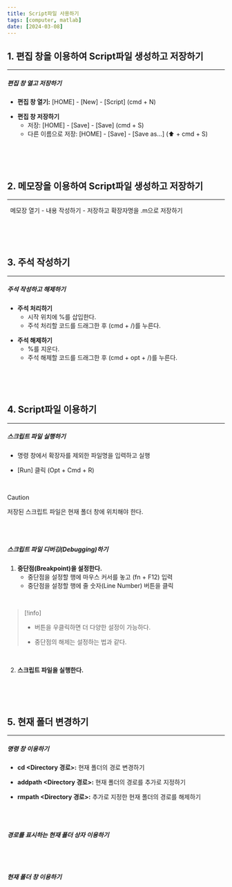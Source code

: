 ```yaml
---
title: Script파일 사용하기
tags: [computer, matlab]
date: [2024-03-08]
---
```

## 1.  편집 창을 이용하여 Script파일 생성하고 저장하기
<hr>

##### 편집 창 열고 저장하기

- **편집 창 열기:** [HOME] - [New] - [Script] (cmd + N)
+ **편집 창 저장하기**
	+ 저장: [HOME] - [Save] - [Save] (cmd + S)
	+ 다른 이름으로 저장: [HOME] - [Save] - [Save as...] (⬆︎ + cmd + S)

<br>
<br>
<br>

## 2. 메모장을 이용하여 Script파일 생성하고 저장하기
<hr>

&ensp;메모장 열기 - 내용 작성하기 - 저장하고 확장자명을 .m으로 저장하기

<br>
<br>
<br>

## 3. 주석 작성하기
<hr>

##### 주석 작성하고 해제하기

- **주석 처리하기**
	- 시작 위치에 %를 삽입한다.
	- 주석 처리할 코드를 드래그한 후 (cmd + /)를 누른다.
+ **주석 해제하기**
	+ %를 지운다.
	+ 주석 해제할 코드를 드래그한 후 (cmd + opt + /)를 누른다.

<br>
<br>
<br>

## 4. Script파일 이용하기
<hr>

##### 스크립트 파일 실행하기

- 명령 창에서 확장자를 제외한 파일명을 입력하고 실행
+ [Run] 클릭 (Opt + Cmd + R)

<br>

> [!caution]
> 저장된 스크립트 파일은 현재 폴더 창에 위치해야 한다. 

<br>
<br>

##### 스크립트 파일 디버깅(Debugging)하기

1. **중단점(Breakpoint)을 설정한다.**
	- 중단점을 설정할 행에 마우스 커서를 놓고 (fn + F12) 입력
	- 중단점을 설정할 행에 줄 숫자(Line Number) 버튼을 클릭

<br>

> [!info]
> - 버튼을 우클릭하면 더 다양한 설정이 가능하다.
> + 중단점의 해제는 설정하는 법과 같다.

<br>

2. **스크립트 파일을 실행한다.**

<br>
<br>
<br>

## 5. 현재 폴더 변경하기
<hr>

##### 명령 창 이용하기

- **cd <Directory 경로>:** 현재 폴더의 경로 변경하기
+ **addpath <Directory 경로>:** 현재 폴더의 경로를 추가로 지정하기
- **rmpath <Directory 경로>:** 추가로 지정한 현재 폴더의 경로를 해제하기

<br>
<br>

##### 경로를 표시하는 현재 폴더 상자 이용하기

<br>
<br>

##### 현재 폴더 창 이용하기

<br>
<br>
<br>
